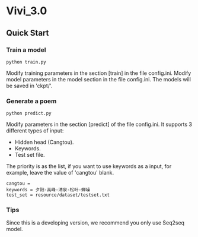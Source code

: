 # Vivi_3.0

## Quick Start

### Train a model
```
python train.py
```
Modify training parameters in the section [train] in the file config.ini. 
Modify model parameters in the model section in the file config.ini.
The models will be saved in 'ckpt/'.

### Generate a poem
```
python predict.py
```
Modify parameters in the section [predict] of the file config.ini. 
It supports 3 different types of input:
* Hidden head (Cangtou).
* Keywords.
* Test set file.

The priority is as the list, if you want to use keywords as a input, for example, leave the value of 'cangtou' blank.
```
cangtou = 
keywords = 夕阳-高峰-清泉-松叶-蝉噪
test_set = resource/dataset/testset.txt
```

### Tips
Since this is a developing version, we recommend you only use Seq2seq model.


